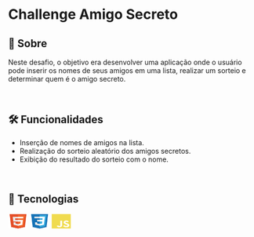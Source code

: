 <h1>Challenge Amigo Secreto</h1>


## 📝 Sobre

Neste desafio, o objetivo era desenvolver uma aplicação onde o usuário pode inserir os nomes de seus amigos em uma lista, realizar um sorteio e determinar quem é o amigo secreto.

<br>



## 🛠️ Funcionalidades
- Inserção de nomes de amigos na lista.
- Realização do sorteio aleatório dos amigos secretos.
- Exibição do resultado do sorteio com o nome.

<br>

## 🚀 Tecnologias

<div>
    <img height="30" width="40" src="https://raw.githubusercontent.com/devicons/devicon/master/icons/html5/html5-original.svg">
    <img height="30" width="40" src="https://raw.githubusercontent.com/devicons/devicon/master/icons/css3/css3-original.svg"> 
    <img height="30" width="40" src="https://raw.githubusercontent.com/devicons/devicon/master/icons/javascript/javascript-plain.svg">
</div>